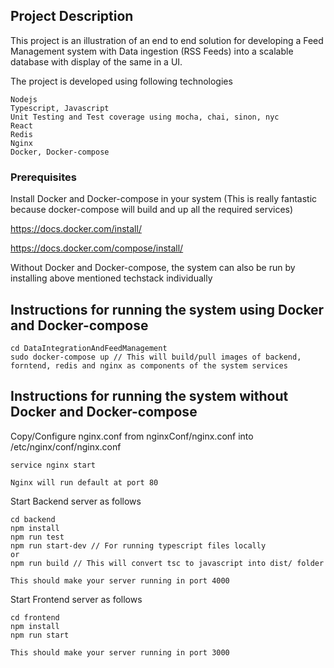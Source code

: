 ## Project Description
This project is an illustration of an end to end solution for developing a Feed Management system with Data ingestion (RSS Feeds) into a scalable database with display of the same in a UI.

The project is developed using following technologies
```
Nodejs 
Typescript, Javascript 
Unit Testing and Test coverage using mocha, chai, sinon, nyc
React
Redis
Nginx
Docker, Docker-compose
```

### Prerequisites
Install Docker and Docker-compose in your system (This is really fantastic because docker-compose will build and up all the required services)

https://docs.docker.com/install/

https://docs.docker.com/compose/install/

Without Docker and Docker-compose, the system can also be run by installing above mentioned techstack individually

## Instructions for running the system using Docker and Docker-compose 
```
cd DataIntegrationAndFeedManagement
sudo docker-compose up // This will build/pull images of backend, forntend, redis and nginx as components of the system services
```

## Instructions for running the system without Docker and Docker-compose

Copy/Configure nginx.conf from nginxConf/nginx.conf into /etc/nginx/conf/nginx.conf

```
service nginx start 

Nginx will run default at port 80
```

Start Backend server as follows

```
cd backend
npm install
npm run test
npm run start-dev // For running typescript files locally
or
npm run build // This will convert tsc to javascript into dist/ folder 

This should make your server running in port 4000
```

Start Frontend server as follows
```
cd frontend
npm install
npm run start

This should make your server running in port 3000
```

